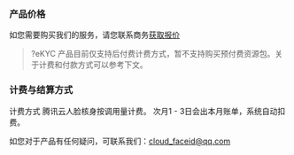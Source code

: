 ### 产品价格
如您需要购买我们的服务，请您联系商务[获取报价](https://intl.cloud.tencent.com/contact-us)


>?eKYC 产品目前仅支持后付费计费方式，暂不支持购买预付费资源包。关于计费和付款方式可以参考下文。

### 计费与结算方式
计费方式
腾讯云人脸核身按调用量计费。
次月1 - 3日会出本月账单，系统自动扣费。

如您对于产品有任何疑问，可联系我们：cloud_faceid@qq.com
